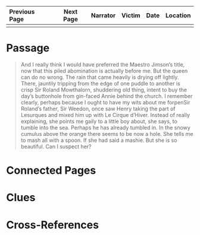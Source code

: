 | Previous Page | Next Page | Narrator | Victim | Date | Location |
|:--------------|:---------:|---------:|-------:|-----:|---------:|
|               |           |          |        |      |          |

# Passage
>And I really think I would have preferred the Maestro Jimson’s title, now that this piled abomination is actually before me. But the queen can do no wrong. The rain that came heavily is drying off lightly. There, jauntily tripping from the edge of one puddle to another is crisp Sir Roland Mowthalorn, shuddering old thing, intent to buy the day’s buttonhole from gin-faced Annie behind the church. I remember clearly, perhaps because I ought to have my wits about me forpenSir Roland’s father, Sir Weedon, once saw Henry taking the part of Lesurques and mixed him up with Le Cirque d’Hiver. Instead of really explaining, she points me gaily to a little boy about, she says, to tumble into the sea. Perhaps he has already tumbled in. In the snowy cumulus above the orange there seems to be now a hole. She tells me to mash all with a spoon. If she had said a mashie. But she is so beautiful. Can I suspect her?
# Connected Pages
# Clues
# Cross-References
